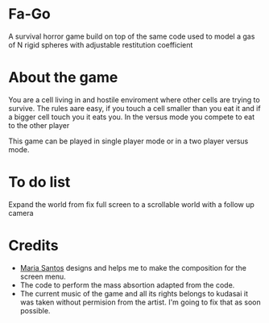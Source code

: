 # Fa-Go

A survival horror game build on top of the same code used to model a gas of N rigid spheres with adjustable restitution coefficient





About the game
============

You are a cell living in and hostile enviroment where other cells are trying to survive. The rules aare easy, if you touch a cell smaller than you eat it and if a bigger cell touch you it eats you. In the versus mode you compete to eat to the other player

This game can be played in single player mode or in a two player versus mode. 

To do list
============

Expand the world from fix full screen to a scrollable world with a follow up camera 

Credits
============
* <a href="https://github.com/merrymustard">Maria Santos</a> designs and helps me to make the composition for the screen menu.   
* The code to perform the mass absortion adapted from the code. 
* The current music of the game and all its rights belongs to kudasai it was taken without permision from the artist. I'm going to fix that as soon possible. 

